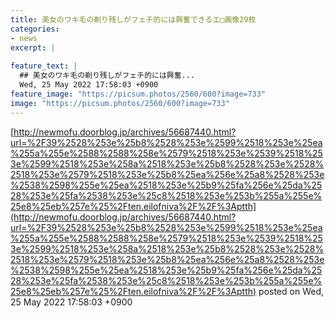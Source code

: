 ```yaml
---
title: 美女のワキ毛の剃り残しがフェチ的には興奮できるエ□画像29枚
categories:
- news
excerpt: |
  
feature_text: |
  ## 美女のワキ毛の剃り残しがフェチ的には興奮...
  Wed, 25 May 2022 17:58:03 +0900
feature_image: "https://picsum.photos/2560/600?image=733"
image: "https://picsum.photos/2560/600?image=733"
---
```


[http://newmofu.doorblog.jp/archives/56687440.html?url=%2F39%2528%253e%25b8%2528%253e%2599%2518%253e%25ea%255a%255e%2588%2588%258e%2579%2518%253e%2539%2518%253e%2599%2518%253e%258a%2518%253e%25b8%2528%253e%2528%2518%253e%2579%2518%253e%25b8%25ea%256e%25a8%2528%253e%2538%2598%255e%25ea%2518%253e%25b9%25fa%256e%25da%2528%253e%25fa%2538%253e%25c8%2518%253e%253b%255a%255e%25e8%25eb%257e%25%2Ften.eilofniva%2F%2F%3Aptth](http://newmofu.doorblog.jp/archives/56687440.html?url=%2F39%2528%253e%25b8%2528%253e%2599%2518%253e%25ea%255a%255e%2588%2588%258e%2579%2518%253e%2539%2518%253e%2599%2518%253e%258a%2518%253e%25b8%2528%253e%2528%2518%253e%2579%2518%253e%25b8%25ea%256e%25a8%2528%253e%2538%2598%255e%25ea%2518%253e%25b9%25fa%256e%25da%2528%253e%25fa%2538%253e%25c8%2518%253e%253b%255a%255e%25e8%25eb%257e%25%2Ften.eilofniva%2F%2F%3Aptth)
posted on Wed, 25 May 2022 17:58:03 +0900

<!--more-->


